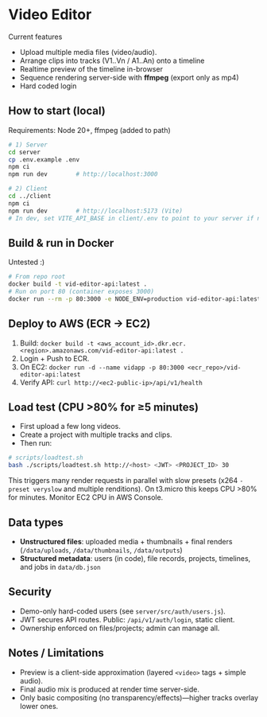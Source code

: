 # Video Editor

Current features
- Upload multiple media files (video/audio).
- Arrange clips into tracks (V1..Vn / A1..An) onto a timeline
- Realtime preview of the timeline in-browser
- Sequence rendering server-side with **ffmpeg** (export only as mp4)
- Hard coded login

## How to start (local)

Requirements: Node 20+, ffmpeg (added to path)

```bash
# 1) Server
cd server
cp .env.example .env
npm ci
npm run dev        # http://localhost:3000

# 2) Client
cd ../client
npm ci
npm run dev        # http://localhost:5173 (Vite)
# In dev, set VITE_API_BASE in client/.env to point to your server if needed (default: http://localhost:3000)
```

## Build & run in Docker

Untested :)

```bash
# From repo root
docker build -t vid-editor-api:latest .
# Run on port 80 (container exposes 3000)
docker run --rm -p 80:3000 -e NODE_ENV=production vid-editor-api:latest
```

## Deploy to AWS (ECR → EC2)

1. Build: `docker build -t <aws_account_id>.dkr.ecr.<region>.amazonaws.com/vid-editor-api:latest .`
2. Login + Push to ECR.
3. On EC2: `docker run -d --name vidapp -p 80:3000 <ecr_repo>/vid-editor-api:latest`  
4. Verify API: `curl http://<ec2-public-ip>/api/v1/health`

## Load test (CPU >80% for ≥5 minutes)

- First upload a few long videos.
- Create a project with multiple tracks and clips.
- Then run:

```bash
# scripts/loadtest.sh
bash ./scripts/loadtest.sh http://<host> <JWT> <PROJECT_ID> 30
```

This triggers many render requests in parallel with slow presets (x264 `-preset veryslow` and multiple renditions). On t3.micro this keeps CPU >80% for minutes. Monitor EC2 CPU in AWS Console.

## Data types

- **Unstructured files**: uploaded media + thumbnails + final renders (`/data/uploads`, `/data/thumbnails`, `/data/outputs`)
- **Structured metadata**: users (in code), file records, projects, timelines, and jobs in `data/db.json`

## Security

- Demo-only hard-coded users (see `server/src/auth/users.js`).
- JWT secures API routes. Public: `/api/v1/auth/login`, static client.
- Ownership enforced on files/projects; admin can manage all.

## Notes / Limitations

- Preview is a client-side approximation (layered `<video>` tags + simple audio). 
- Final audio mix is produced at render time server-side.
- Only basic compositing (no transparency/effects)—higher tracks overlay lower ones.